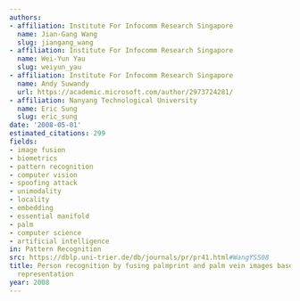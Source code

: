 ```yaml
---
authors:
- affiliation: Institute For Infocomm Research Singapore
  name: Jian-Gang Wang
  slug: jiangang_wang
- affiliation: Institute For Infocomm Research Singapore
  name: Wei-Yun Yau
  slug: weiyun_yau
- affiliation: Institute For Infocomm Research Singapore
  name: Andy Suwandy
  url: https://academic.microsoft.com/author/2973724281/
- affiliation: Nanyang Technological University
  name: Eric Sung
  slug: eric_sung
date: '2008-05-01'
estimated_citations: 299
fields:
- image fusion
- biometrics
- pattern recognition
- computer vision
- spoofing attack
- unimodality
- locality
- embedding
- essential manifold
- palm
- computer science
- artificial intelligence
in: Pattern Recognition
src: https://dblp.uni-trier.de/db/journals/pr/pr41.html#WangYSS08
title: Person recognition by fusing palmprint and palm vein images based on Laplacianpalm
  representation
year: 2008
---
```

